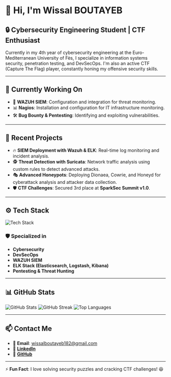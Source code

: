 # 👋 Hi, I'm Wissal BOUTAYEB

## 🔒 Cybersecurity Engineering Student | CTF Enthusiast

Currently in my 4th year of cybersecurity engineering at the Euro-Mediterranean University of Fès, I specialize in information systems security, penetration testing, and DevSecOps. I'm also an active CTF (Capture The Flag) player, constantly honing my offensive security skills.

---

## 🎯 Currently Working On
- 🔎 **WAZUH SIEM**: Configuration and integration for threat monitoring.  
- 📊 **Nagios**: Installation and configuration for IT infrastructure monitoring.  
- 🛠️ **Bug Bounty & Pentesting**: Identifying and exploiting vulnerabilities.  

---

## 🚀 Recent Projects
- 🔥 **SIEM Deployment with Wazuh & ELK**: Real-time log monitoring and incident analysis.  
- 🕵️ **Threat Detection with Suricata**: Network traffic analysis using custom rules to detect advanced attacks.  
- 🎭 **Advanced Honeypots**: Deploying Dionaea, Cowrie, and Honeyd for cyberattack analysis and attacker data collection.  
- 🛡️ **CTF Challenges**: Secured 3rd place at **SparkSec Summit v1.0**.  

---

## ⚙️ Tech Stack
![Tech Stack](https://skillicons.dev/icons?i=linux,python,docker,kubernetes,mysql,html,css,nodejs,javascript,oracle,php,bash,git)

### 🛡️ Specialized in
- **Cybersecurity**
- **DevSecOps**
- **WAZUH SIEM**
- **ELK Stack (Elasticsearch, Logstash, Kibana)**
- **Pentesting & Threat Hunting**

---

## 📊 GitHub Stats
![GitHub Stats](https://github-readme-stats.vercel.app/api?username=wissalboutayeb&show_icons=true&theme=radical)
![GitHub Streak](https://github-readme-streak-stats.herokuapp.com/?user=wissalboutayeb&theme=radical)
![Top Languages](https://github-readme-stats.vercel.app/api/top-langs/?username=wissalboutayeb&layout=compact&theme=radical)

---

## 📫 Contact Me
- 📩 **Email**: wissalboutayeb182@gmail.com  
- 🔗 [**LinkedIn**](https://www.linkedin.com/in/wissal-boutayeb-b57a13277/)  
- 🔗 [**GitHub**](https://github.com/wissalboutayeb)  

---

⚡ **Fun Fact**: I love solving security puzzles and cracking CTF challenges! 😆
